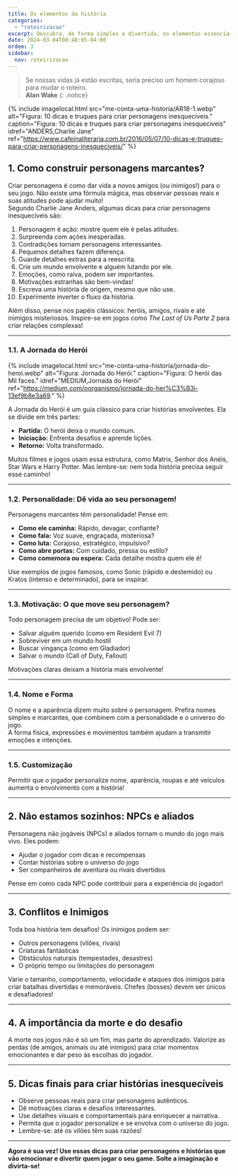```yaml
---
title: Os elementos da história
categories: 
  - "roteirizacao"
excerpt: Descubra, de forma simples e divertida, os elementos essenciais para criar histórias envolventes em jogos digitais!
date: 2024-03-04T08:48:05-04:00
ordem: 3
sidebar:
  nav: roteirizacao
---
```


> Se nossas vidas já estão escritas, seria preciso um homem corajoso para mudar o roteiro.  
> **Alan Wake**
{: .notice}

{% include imagelocal.html
    src="me-conta-uma-historia/AR18-1.webp"
    alt="Figura: 10 dicas e truques para criar personagens inesquecíveis."
    caption="Figura: 10 dicas e truques para criar personagens inesquecíveis"
    idref="ANDERS,Charlie Jane"
    ref="https://www.cafeinaliteraria.com.br/2016/05/07/10-dicas-e-truques-para-criar-personagens-inesqueciveis/"
%}

## 1. Como construir personagens marcantes?

Criar personagens é como dar vida a novos amigos (ou inimigos!) para o seu jogo. Não existe uma fórmula mágica, mas observar pessoas reais e suas atitudes pode ajudar muito!  
Segundo Charlie Jane Anders, algumas dicas para criar personagens inesquecíveis são:

1. Personagem é ação: mostre quem ele é pelas atitudes.
2. Surpreenda com ações inesperadas.
3. Contradições tornam personagens interessantes.
4. Pequenos detalhes fazem diferença.
5. Guarde detalhes extras para a reescrita.
6. Crie um mundo envolvente e alguém lutando por ele.
7. Emoções, como raiva, podem ser importantes.
8. Motivações estranhas são bem-vindas!
9. Escreva uma história de origem, mesmo que não use.
10. Experimente inverter o fluxo da história.

Além disso, pense nos papéis clássicos: heróis, amigos, rivais e até inimigos misteriosos. Inspire-se em jogos como *The Last of Us Parte 2* para criar relações complexas!

---

### 1.1. A Jornada do Herói

{% include imagelocal.html
    src="me-conta-uma-historia/jornada-do-heroi.webp"
    alt="Figura: Jornada do Herói."
    caption="Figura: O herói das Mil faces."
    idref="MEDIUM,Jornada do Herói"
    ref="https://medium.com/oorganismo/jornada-do-her%C3%B3i-13ef9b8e3a69."
%}

A Jornada do Herói é um guia clássico para criar histórias envolventes. Ela se divide em três partes:

- **Partida:** O herói deixa o mundo comum.
- **Iniciação:** Enfrenta desafios e aprende lições.
- **Retorno:** Volta transformado.

Muitos filmes e jogos usam essa estrutura, como Matrix, Senhor dos Anéis, Star Wars e Harry Potter. Mas lembre-se: nem toda história precisa seguir esse caminho!

---

### 1.2. Personalidade: Dê vida ao seu personagem!

Personagens marcantes têm personalidade! Pense em:

- **Como ele caminha:** Rápido, devagar, confiante?
- **Como fala:** Voz suave, engraçada, misteriosa?
- **Como luta:** Corajoso, estratégico, impulsivo?
- **Como abre portas:** Com cuidado, pressa ou estilo?
- **Como comemora ou espera:** Cada detalhe mostra quem ele é!

Use exemplos de jogos famosos, como Sonic (rápido e destemido) ou Kratos (intenso e determinado), para se inspirar.

---

### 1.3. Motivação: O que move seu personagem?

Todo personagem precisa de um objetivo! Pode ser:

- Salvar alguém querido (como em Resident Evil 7)
- Sobreviver em um mundo hostil
- Buscar vingança (como em Gladiador)
- Salvar o mundo (Call of Duty, Fallout)

Motivações claras deixam a história mais envolvente!

---

### 1.4. Nome e Forma

O nome e a aparência dizem muito sobre o personagem. Prefira nomes simples e marcantes, que combinem com a personalidade e o universo do jogo.  
A forma física, expressões e movimentos também ajudam a transmitir emoções e intenções.

---

### 1.5. Customização

Permitir que o jogador personalize nome, aparência, roupas e até veículos aumenta o envolvimento com a história!

---

## 2. Não estamos sozinhos: NPCs e aliados

Personagens não jogáveis (NPCs) e aliados tornam o mundo do jogo mais vivo. Eles podem:

- Ajudar o jogador com dicas e recompensas
- Contar histórias sobre o universo do jogo
- Ser companheiros de aventura ou rivais divertidos

Pense em como cada NPC pode contribuir para a experiência do jogador!

---

## 3. Conflitos e Inimigos

Toda boa história tem desafios! Os inimigos podem ser:

- Outros personagens (vilões, rivais)
- Criaturas fantásticas
- Obstáculos naturais (tempestades, desastres)
- O próprio tempo ou limitações do personagem

Varie o tamanho, comportamento, velocidade e ataques dos inimigos para criar batalhas divertidas e memoráveis. Chefes (bosses) devem ser únicos e desafiadores!

---

## 4. A importância da morte e do desafio

A morte nos jogos não é só um fim, mas parte do aprendizado. Valorize as perdas (de amigos, animais ou até inimigos) para criar momentos emocionantes e dar peso às escolhas do jogador.

---

## 5. Dicas finais para criar histórias inesquecíveis

- Observe pessoas reais para criar personagens autênticos.
- Dê motivações claras e desafios interessantes.
- Use detalhes visuais e comportamentais para enriquecer a narrativa.
- Permita que o jogador personalize e se envolva com o universo do jogo.
- Lembre-se: até os vilões têm suas razões!

---

**Agora é sua vez! Use essas dicas para criar personagens e histórias que vão emocionar e divertir quem jogar o seu game. Solte a imaginação e divirta-se!**

